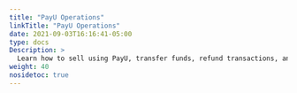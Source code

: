 ```yaml
---
title: "PayU Operations"
linkTitle: "PayU Operations"
date: 2021-09-03T16:16:41-05:00
type: docs
Description: >
  Learn how to sell using PayU, transfer funds, refund transactions, and manage disputes.
weight: 40
nosidetoc: true
---
```



